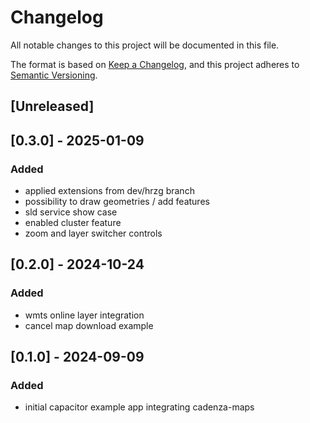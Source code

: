 # Changelog
All notable changes to this project will be documented in this file.

The format is based on [Keep a Changelog](https://keepachangelog.com/en/1.0.0/),
and this project adheres to [Semantic Versioning](https://semver.org/spec/v2.0.0.html).

## [Unreleased]
## [0.3.0] - 2025-01-09
### Added
- applied extensions from dev/hrzg branch
- possibility to draw geometries / add features
- sld service show case
- enabled cluster feature
- zoom and layer switcher controls

## [0.2.0] - 2024-10-24
### Added
- wmts online layer integration
- cancel map download example

## [0.1.0] - 2024-09-09
### Added 
- initial capacitor example app integrating cadenza-maps